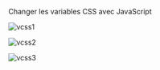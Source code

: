 Changer les variables CSS avec JavaScript

![vcss1](https://user-images.githubusercontent.com/45632518/83777075-47968a80-a689-11ea-9db2-cb8961e0579c.png)

![vcss2](https://user-images.githubusercontent.com/45632518/83777077-48c7b780-a689-11ea-87b4-3f487c40cc6a.png)

![vcss3](https://user-images.githubusercontent.com/45632518/83777078-48c7b780-a689-11ea-823f-f2eeba96a9cc.png)
